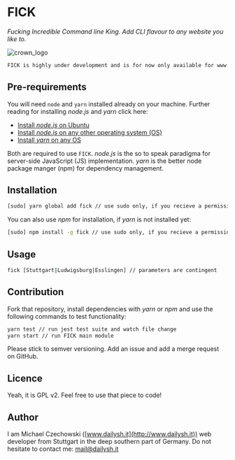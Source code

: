 # FICK
*Fucking Incredible Command line King. Add CLI flavour to any website you like to.*

![crown_logo](https://user-images.githubusercontent.com/10194510/27681846-c9e86654-5cc0-11e7-8aca-b63739fbc398.png)

```bash
FICK is highly under development and is for now only available for www.wg-gesucht.de. Checkout the roadmap and feel free to contribute.
```

## Pre-requirements

You will need `node` and `yarn` installed already on your machine. Further reading for installing *node.js* and *yarn* click here:

- [Install *node.js* on Ubuntu](https://wiki.ubuntuusers.de/Node.js/)
- [Install *node.js* on any other operating system (OS)](https://nodejs.org/en/download/package-manager/)
- [Install *yarn* on any OS](https://yarnpkg.com/lang/en/docs/install/)

Both are required to use `FICK`. *node.js* is the so to speak paradigma for server-side JavaScript (JS) implementation. *yarn* is the better node package manger (npm) for dependency management.

## Installation

```bash
[sudo] yarn global add fick // use sudo only, if you recieve a permission error
```

You can also use *npm* for installation, if *yarn* is not installed yet:

```bash
[sudo] npm install -g fick // use sudo only, if you recieve a permission error
```

## Usage

```bash
fick [Stuttgart|Ludwigsburg|Esslingen] // parameters are contingent
```

## Contribution

Fork that repository, install dependencies with *yarn* or *npm* and use the following commands to test functionality:

```bash
yarn test // run jest test suite and watch file change
yarn start // run FICK main module
```
Please stick to semver versioning. Add an issue and add a merge request on GitHub.

## Licence

Yeah, it is GPL v2. Feel free to use that piece to code!

## Author

I am Michael Czechowski ([www.dailysh.it](http://www.dailysh.it)) web developer from Stuttgart in the deep southern part of Germany. Do not hesitate to contact me: mail@dailysh.it
